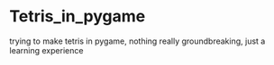 # Tetris_in_pygame
trying to make tetris in pygame, nothing really groundbreaking, just a learning experience
